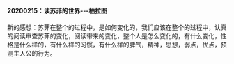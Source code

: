 ####  20200215：读苏菲的世界---柏拉图   
新的感想：苏菲在整个的过程中，是如何变化的，我们应该在整个的过程中，认真的阅读审查苏菲的变化，阅读带来的变化，整个人是怎么变化的，有什么变化，性格是什么样的，有什么样的习惯，有什么样的脾气，精神，思想，弱点，优点，预测主人公的行为。
